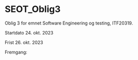 # SEOT_Oblig3

Oblig 3 for emnet Software Engineering og testing, ITF20319.

Startdato 24. okt. 2023

Frist 26. okt. 2023

Fremgang:


